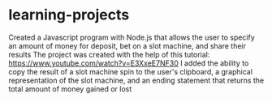 # learning-projects
Created a Javascript program with Node.js that allows the user to specify an amount of money for deposit, bet on a slot machine, and share their results
The project was created with the help of this tutorial: https://www.youtube.com/watch?v=E3XxeE7NF30
I added the ability to copy the result of a slot machine spin to the user's clipboard, a graphical representation of the slot machine, and an ending statement that returns the total amount of money gained or lost
